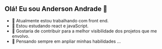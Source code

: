 ## Olá! Eu sou Anderson Andrade 👋

- 🔭 Atualmente estou trabalhando com front end.
- 🌱 Estou estudando react e javaScript.
- 👯 Gostaria de contribuir para a melhor visibilidade dos projetos que me envolvo.
- 🤔 Pensando sempre em anpliar minhas habilidades ...

